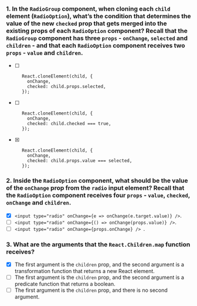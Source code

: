 ### 1. In the `RadioGroup` component, when cloning each `child` element (`RadioOption`), what’s the condition that determines the value of the new `checked` prop that gets merged into the existing props of each `RadioOption` component? Recall that the `RadioGroup` component has three `props` - `onChange`, `selected` and `children` - and that each `RadioOption` component receives two `props` - `value` and `children`.

- [ ]

```
      React.cloneElement(child, {
        onChange,
        checked: child.props.selected,
      });
```

- [ ]

```
      React.cloneElement(child, {
        onChange,
        checked: child.checked === true,
      });
```

- [x]

```
      React.cloneElement(child, {
        onChange,
        checked: child.props.value === selected,
      });
```

### 2. Inside the `RadioOption` component, what should be the value of the `onChange` prop from the `radio` input element? Recall that the `RadioOption` component receives four `props` - `value`, `checked`, `onChange` and `children`.

- [x] `<input type="radio" onChange={e => onChange(e.target.value)} />`.
- [ ] `<input type="radio" onChange={() => onChange(props.value)} />`.
- [ ] `<input type="radio" onChange={props.onChange} /> `.

### 3. What are the arguments that the `React.Children.map` function receives?

- [x] The first argument is the `children` prop, and the second argument is a transformation function that returns a new React element.
- [ ] The first argument is the `children` prop, and the second argument is a predicate function that returns a boolean.
- [ ] The first argument is the `children` prop, and there is no second argument.
